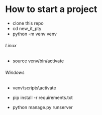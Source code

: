 # How to start a project
* clone this repo
* cd new_it_pty
* python -m venv venv
###### Linux
* source venv/bin/activate
###### Windows
* venv\scripts\activate


* pip install -r requirements.txt
* python manage.py runserver
